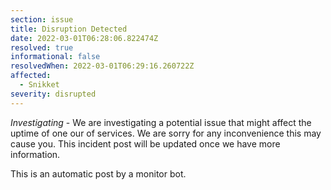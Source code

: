 ```yaml
---
section: issue
title: Disruption Detected
date: 2022-03-01T06:28:06.822474Z
resolved: true
informational: false
resolvedWhen: 2022-03-01T06:29:16.260722Z
affected:
  - Snikket
severity: disrupted
---
```

*Investigating* - We are investigating a potential issue that might affect the uptime of one our of services. We are sorry for any inconvenience this may cause you. This incident post will be updated once we have more information.

This is an automatic post by a monitor bot.
        